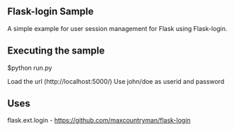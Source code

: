 ## Flask-login Sample
A simple example for user session management for Flask using Flask-login.

## Executing the sample
$python run.py

Load the url (http://localhost:5000/)
Use john/doe as userid and password

## Uses
flask.ext.login - https://github.com/maxcountryman/flask-login
